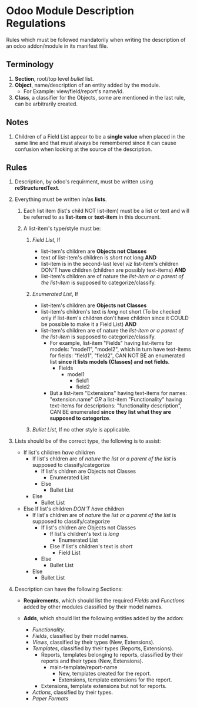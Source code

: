 # **Odoo Module Description Regulations**

Rules which must be followed mandatorily when writing the description of an odoo addon/module in its manifest file.

## Terminology
1. **Section**, root/top level *bullet* list.
2. **Object**, name/description of an entity added by the module. 
	- For Example: view/field/report's name/id.
2. **Class**, a classifier for the Objects, some are mentioned in the last rule, can be arbitrarily created.

## Notes

1. Children of a Field List appear to be a **single value** when placed in the same line and that must always be remembered since it can cause confusion when looking at the source of the description.

## Rules

1. Description, by odoo's requirment, must be written using  **reStructuredText**.

2. Everything must be written in/as **lists**.
	1. Each list item (list's child NOT list-item) must be a list or text and will be referred to as **list-item** or **text-item** in this document.

	2. A list-item's type/style must be:
		1. *Field List*, If
			- list-item's children are **Objects not Classes**
			- text of list-item's children is *short* not long **AND**
			- list-item is in the second-last level *viz* list-item's children DON'T have children (children are possibly text-items) **AND**
			- list-item's children are of nature the *list-item or a parent of the list-item* is supposed to categorize/classify.
		2. *Enumerated List*, If
			- list-item's children are **Objects not Classes**
			- list-item's children's text is *long* not short (To be checked only if list-item's children don't have children since it COULD be possible to make it a Field List) **AND**
			- list-item's children are of nature the *list-item or a parent of the list-item* is supposed to categorize/classify.
				- For example, list-item "Fields" having list-items for models: "model1", "model2", which in turn have text-items for fields: "field1", "field2", CAN NOT BE an enumerated list **since it lists models (Classes) and not fields**.
					- Fields
						- model1
							- field1
							- field2
				- But a list-item "Extensions" having text-items for names: "extension.name" *OR* a list-item "Functionality" having text-items for descriptions: "functionality description", CAN BE enumerated **since they list what they are supposed to categorize**.

		3. *Bullet List*, If no other style is applicable.

3. Lists should be of the correct type, the following is to assist:
	- If list's children *have* children
		- If list's chldren are of *nature* the *list or a parent of the list* is supposed to classify/categorize
			- If list's chldren are Objects not Classes
				- Enumerated List
			- Else
				- Bullet List
		- Else
			- Bullet List
	- Else If list's children *DON'T have* children
		- If list's chldren are of *nature* the *list or a parent of the list* is supposed to classify/categorize
			- If list's chldren are Objects not Classes
				- If list's children's text is *long*
					- Enumerated List
				- Else If list's children's text is *short*
					- Field List
			- Else
				- Bullet List
		- Else
			- Bullet List

4. Description can have the following Sections:
	- **Requirements**, which should list the required *Fields* and *Functions* added by other modules classified by their model names.

	- **Adds**, which should list the following entities added by the addon:
		- *Functionality*.
		- *Fields*, classified by their model names.
		- *Views*, classified by their types (New, Extensions).
		- *Templates*, classified by their types (Reports, Extensions).
			- Reports, templates belonging to reports, classified by their reports and their types (New, Extensions).
				- main-template/report-name
					- New, templates created for the report.
					- Extensions, template extensions for the report.
			- Extensions, template extensions but not for reports.
		- *Actions*, classified by their types.
		- *Paper Formats*